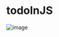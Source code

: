 # todoInJS
![image](https://user-images.githubusercontent.com/60045551/170588563-3bc4624c-4aad-408b-afa8-32e3808ac93f.png)